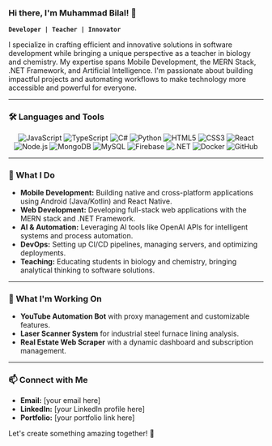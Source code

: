 ### Hi there, I'm Muhammad Bilal! 👋  

**`Developer | Teacher | Innovator`**  

I specialize in crafting efficient and innovative solutions in software development while bringing a unique perspective as a teacher in biology and chemistry. My expertise spans Mobile Development, the MERN Stack, .NET Framework, and Artificial Intelligence. I'm passionate about building impactful projects and automating workflows to make technology more accessible and powerful for everyone.  

---

### 🛠️ Languages and Tools  

<div align="center">  
  <img src="https://img.shields.io/badge/JavaScript-F7DF1E?style=for-the-badge&logo=javascript&logoColor=black" alt="JavaScript"/>  
  <img src="https://img.shields.io/badge/TypeScript-007ACC?style=for-the-badge&logo=typescript&logoColor=white" alt="TypeScript"/>  
  <img src="https://img.shields.io/badge/C%23-239120?style=for-the-badge&logo=csharp&logoColor=white" alt="C#"/>  
  <img src="https://img.shields.io/badge/Python-3776AB?style=for-the-badge&logo=python&logoColor=white" alt="Python"/>  
  <img src="https://img.shields.io/badge/HTML5-E34F26?style=for-the-badge&logo=html5&logoColor=white" alt="HTML5"/>  
  <img src="https://img.shields.io/badge/CSS3-1572B6?style=for-the-badge&logo=css3&logoColor=white" alt="CSS3"/>  
  <img src="https://img.shields.io/badge/React-61DAFB?style=for-the-badge&logo=react&logoColor=black" alt="React"/>  
  <img src="https://img.shields.io/badge/Node.js-339933?style=for-the-badge&logo=node.js&logoColor=white" alt="Node.js"/>  
  <img src="https://img.shields.io/badge/MongoDB-47A248?style=for-the-badge&logo=mongodb&logoColor=white" alt="MongoDB"/>  
  <img src="https://img.shields.io/badge/MySQL-4479A1?style=for-the-badge&logo=mysql&logoColor=white" alt="MySQL"/>  
  <img src="https://img.shields.io/badge/Firebase-FFCA28?style=for-the-badge&logo=firebase&logoColor=black" alt="Firebase"/>  
  <img src="https://img.shields.io/badge/.NET-512BD4?style=for-the-badge&logo=dotnet&logoColor=white" alt=".NET"/>  
  <img src="https://img.shields.io/badge/Docker-2496ED?style=for-the-badge&logo=docker&logoColor=white" alt="Docker"/>  
  <img src="https://img.shields.io/badge/GitHub-181717?style=for-the-badge&logo=github&logoColor=white" alt="GitHub"/>  
</div>  

---

### 🚀 What I Do  

- **Mobile Development:** Building native and cross-platform applications using Android (Java/Kotlin) and React Native.  
- **Web Development:** Developing full-stack web applications with the MERN stack and .NET Framework.  
- **AI & Automation:** Leveraging AI tools like OpenAI APIs for intelligent systems and process automation.  
- **DevOps:** Setting up CI/CD pipelines, managing servers, and optimizing deployments.  
- **Teaching:** Educating students in biology and chemistry, bringing analytical thinking to software solutions.  

---

### 🌱 What I'm Working On  

- **YouTube Automation Bot** with proxy management and customizable features.  
- **Laser Scanner System** for industrial steel furnace lining analysis.  
- **Real Estate Web Scraper** with a dynamic dashboard and subscription management.  

---

### 📫 Connect with Me  

- **Email:** [your email here]  
- **LinkedIn:** [your LinkedIn profile here]  
- **Portfolio:** [your portfolio link here]  

Let's create something amazing together! 🚀  
